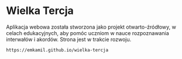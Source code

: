 # Wielka Tercja

Aplikacja webowa została stworzona jako projekt otwarto-źródłowy, w celach edukacyjnych, aby pomóc uczniom w nauce rozpoznawania interwałów i akordów. Strona jest w trakcie rozwoju.

`https://emkamil.github.io/wielka-tercja`


